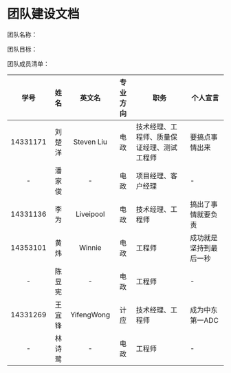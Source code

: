 # 团队建设文档

团队名称： 

团队目标： 

团队成员清单：

| 学号 | 姓名 | 英文名 | 专业方向 | 职务 | 个人宣言 |
|:-:|:-:|:-:|:-:|---|---|
|14331171|刘楚洋|Steven Liu|电政|技术经理、工程师、质量保证经理、测试工程师|要搞点事情出来|
|-|潘家俊|-|电政|项目经理、客户经理|-|
|14331136|李为|Liveipool|电政|技术经理、工程师|搞出了事情就要负责|
|14353101|黄炜|Winnie|电政|工程师|成功就是坚持到最后一秒|
|-|陈昱宪|-|电政|工程师|-|
|14331269|王宜锋|YifengWong|计应|技术经理、工程师|成为中东第一ADC|
|-|林诗鹭|-|电政|工程师|-|
